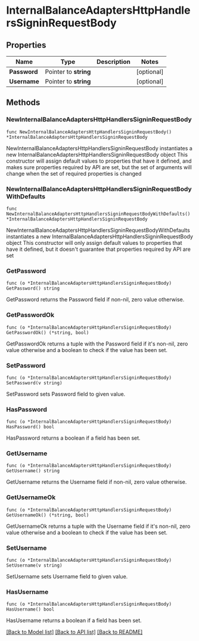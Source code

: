 # InternalBalanceAdaptersHttpHandlersSigninRequestBody

## Properties

Name | Type | Description | Notes
------------ | ------------- | ------------- | -------------
**Password** | Pointer to **string** |  | [optional] 
**Username** | Pointer to **string** |  | [optional] 

## Methods

### NewInternalBalanceAdaptersHttpHandlersSigninRequestBody

`func NewInternalBalanceAdaptersHttpHandlersSigninRequestBody() *InternalBalanceAdaptersHttpHandlersSigninRequestBody`

NewInternalBalanceAdaptersHttpHandlersSigninRequestBody instantiates a new InternalBalanceAdaptersHttpHandlersSigninRequestBody object
This constructor will assign default values to properties that have it defined,
and makes sure properties required by API are set, but the set of arguments
will change when the set of required properties is changed

### NewInternalBalanceAdaptersHttpHandlersSigninRequestBodyWithDefaults

`func NewInternalBalanceAdaptersHttpHandlersSigninRequestBodyWithDefaults() *InternalBalanceAdaptersHttpHandlersSigninRequestBody`

NewInternalBalanceAdaptersHttpHandlersSigninRequestBodyWithDefaults instantiates a new InternalBalanceAdaptersHttpHandlersSigninRequestBody object
This constructor will only assign default values to properties that have it defined,
but it doesn't guarantee that properties required by API are set

### GetPassword

`func (o *InternalBalanceAdaptersHttpHandlersSigninRequestBody) GetPassword() string`

GetPassword returns the Password field if non-nil, zero value otherwise.

### GetPasswordOk

`func (o *InternalBalanceAdaptersHttpHandlersSigninRequestBody) GetPasswordOk() (*string, bool)`

GetPasswordOk returns a tuple with the Password field if it's non-nil, zero value otherwise
and a boolean to check if the value has been set.

### SetPassword

`func (o *InternalBalanceAdaptersHttpHandlersSigninRequestBody) SetPassword(v string)`

SetPassword sets Password field to given value.

### HasPassword

`func (o *InternalBalanceAdaptersHttpHandlersSigninRequestBody) HasPassword() bool`

HasPassword returns a boolean if a field has been set.

### GetUsername

`func (o *InternalBalanceAdaptersHttpHandlersSigninRequestBody) GetUsername() string`

GetUsername returns the Username field if non-nil, zero value otherwise.

### GetUsernameOk

`func (o *InternalBalanceAdaptersHttpHandlersSigninRequestBody) GetUsernameOk() (*string, bool)`

GetUsernameOk returns a tuple with the Username field if it's non-nil, zero value otherwise
and a boolean to check if the value has been set.

### SetUsername

`func (o *InternalBalanceAdaptersHttpHandlersSigninRequestBody) SetUsername(v string)`

SetUsername sets Username field to given value.

### HasUsername

`func (o *InternalBalanceAdaptersHttpHandlersSigninRequestBody) HasUsername() bool`

HasUsername returns a boolean if a field has been set.


[[Back to Model list]](../README.md#documentation-for-models) [[Back to API list]](../README.md#documentation-for-api-endpoints) [[Back to README]](../README.md)


